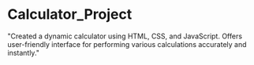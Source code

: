# Calculator_Project
"Created a dynamic calculator using HTML, CSS, and JavaScript. Offers user-friendly interface for performing various calculations accurately and instantly."
